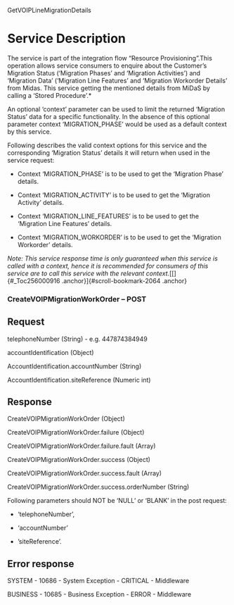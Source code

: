 GetVOIPLineMigrationDetails

Service Description
===================

The service is part of the integration flow “Resource
Provisioning”.This operation allows service consumers to enquire about
the Customer’s Migration Status (‘Migration Phases’ and ‘Migration
Activities’) and ‘Migration Data’ (‘Migration Line Features’ and
‘Migration Workorder Details’ from Midas. This service getting the
mentioned details from MiDaS by calling a ‘Stored Procedure’.*

An optional ‘context’ parameter can be used to limit the returned
‘Migration Status’ data for a specific functionality. In the absence of
this optional parameter context ‘MIGRATION\_PHASE’ would be used as a
default context by this service.

Following describes the valid context options for this service and the
corresponding ‘Migration Status’ details it will return when used in the
service request:

-   Context ‘MIGRATION\_PHASE’ is to be used to get the ‘Migration
    Phase’ details.

-   Context ‘MIGRATION\_ACTIVITY’ is to be used to get the ‘Migration
    Activity’ details.

-   Context ‘MIGRATION\_LINE\_FEATURES’ is to be used to get the
    ‘Migration Line Features’ details.

-   Context ‘MIGRATION\_WORKORDER’ is to be used to get the ‘Migration
    Workorder’ details.

*Note: This service response time is only guaranteed when this service
is called with a context, hence it is recommended for consumers of this
service are to call this service with the relevant
context.*[[]{#_Toc256000916 .anchor}]{#scroll-bookmark-2064 .anchor}


### CreateVOIPMigrationWorkOrder – POST
Request
--------

  telephoneNumber        (String) -    e.g. 447874384949
  
  accountIdentification       (Object)  
  
  AccountIdentification.accountNumber   (String)  
  
  AccountIdentification.siteReference   (Numeric int)

Response
--------

  CreateVOIPMigrationWorkOrder        (Object)
  
  CreateVOIPMigrationWorkOrder.failure      (Object)
  
  CreateVOIPMigrationWorkOrder.failure.fault      (Array)
  
  CreateVOIPMigrationWorkOrder.success        (Object)
  
  CreateVOIPMigrationWorkOrder.success.fault    (Array)
  
  CreateVOIPMigrationWorkOrder.success.orderNumber   (String)

Following parameters should NOT be ‘NULL’ or ‘BLANK’ in the post
request:

-   ‘telephoneNumber’,

-   ‘accountNumber’

-   ’siteReference’.

Error response
--------------

  
  SYSTEM  -    10686   -   System Exception  -   CRITICAL  -     Middleware
  
  BUSINESS -  10685    -  Business Exception -  ERROR      -   Middleware
